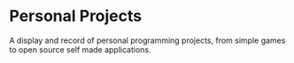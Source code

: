 # Personal Projects
 A display and record of personal programming projects, from simple games to open source self made applications.
